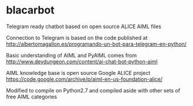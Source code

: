 # blacarbot
Telegram ready chatbot based on open source ALICE AIML files

Connection to Telegram is based on the code published at http://albertomagallon.es/programando-un-bot-para-telegram-en-python/

Basic understanding of AIML and PyAIML comes from http://www.devdungeon.com/content/ai-chat-bot-python-aiml

AIML knowledge base is open source Google ALICE project
https://code.google.com/archive/p/aiml-en-us-foundation-alice/

Modified to compile on Python2.7 and compiled aside with other sets of free AIML categories
